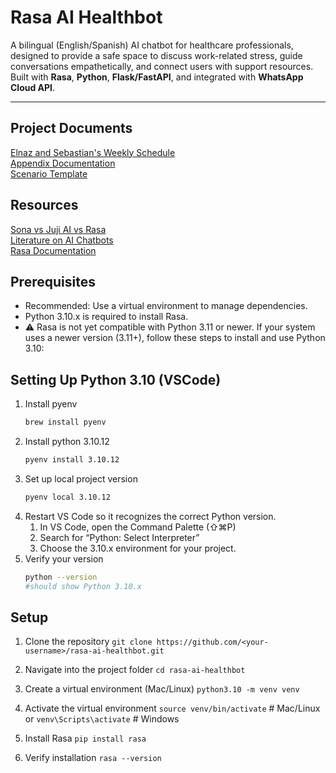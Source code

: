 # Rasa AI Healthbot

A bilingual (English/Spanish) AI chatbot for healthcare professionals, designed to provide a safe space to discuss work-related stress, guide conversations empathetically, and connect users with support resources. Built with **Rasa**, **Python**, **Flask/FastAPI**, and integrated with **WhatsApp Cloud API**.

---

## Project Documents
[Elnaz and Sebastian's Weekly Schedule](https://docs.google.com/document/d/1Fc4Nd6bXYUpguRtHNKKSMtOwxlnK3pX1b9m8A17RnX4/edit?usp=sharing)  
[Appendix Documentation](https://docs.google.com/document/d/1iTb1mTRsvmgF1rklFITARZv8HsuuzJ4QHgWdADOTos8/edit?tab=t.je7pfpg3diru)  
[Scenario Template](https://docs.google.com/document/d/1XXESTDAFcaD2rKV5EP7lajFpS95f8vXbl75qD9VKTjU/edit?tab=t.0)  

## Resources
[Sona vs Juji AI vs Rasa](https://docs.google.com/document/d/1z6ZTTPBC9BjJKWJnLYIlzK2ACvNrWIVcr6KdJPJLUZA/edit?tab=t.0)    
[Literature on AI Chatbots](https://fiudit-my.sharepoint.com/personal/alejarri_fiu_edu/_layouts/15/onedrive.aspx?id=%2Fpersonal%2Falejarri%5Ffiu%5Fedu%2FDocuments%2FLEXAR%2FRIMAQ%2FResearch%2FSecond%20Victims%2FAI%20chatbot%20for%20second%20victims&ga=1)   
[Rasa Documentation](https://legacy-docs-oss.rasa.com/docs/rasa/)  


## Prerequisites

- Recommended: Use a virtual environment to manage dependencies.
- Python 3.10.x is required to install Rasa.
- ⚠️ Rasa is not yet compatible with Python 3.11 or newer. If your system uses a newer version (3.11+), follow these steps to install and use Python 3.10:

## Setting Up Python 3.10 (VSCode)
   
1. Install pyenv
   ```bash
   brew install pyenv
2. Install python 3.10.12
   ```bash
   pyenv install 3.10.12
3. Set up local project version
   ```bash
   pyenv local 3.10.12
4. Restart VS Code so it recognizes the correct Python version.
      1. In VS Code, open the Command Palette (⇧⌘P)
      2. Search for “Python: Select Interpreter”
      3. Choose the 3.10.x environment for your project.
5. Verify your version
   ```bash
   python --version
   #should show Python 3.10.x

## Setup

1. Clone the repository
`git clone https://github.com/<your-username>/rasa-ai-healthbot.git`

2. Navigate into the project folder
`cd rasa-ai-healthbot`

3. Create a virtual environment (Mac/Linux)
`python3.10 -m venv venv`

4. Activate the virtual environment
`source venv/bin/activate`   # Mac/Linux
or
`venv\Scripts\activate`      # Windows

5. Install Rasa
`pip install rasa`

6. Verify installation
`rasa --version`

